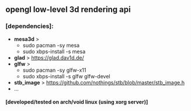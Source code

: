 ## opengl low-level 3d rendering api

### [dependencies]:
* **mesa3d** > 
	* sudo pacman -sy mesa
	* sudo xbps-install -s mesa
* **glad** > https://glad.dav1d.de/
* **glfw** > 
	* sudo pacman -sy glfw-x11
	* sudo xbps-install -s glfw glfw-devel
* **stb_image** > https://github.com/nothings/stb/blob/master/stb_image.h
* ...

#### [developed/tested on arch/void linux (using xorg server)]